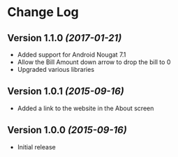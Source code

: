# Change Log

## Version 1.1.0 *(2017-01-21)*

* Added support for Android Nougat 7.1
* Allow the Bill Amount down arrow to drop the bill to 0
* Upgraded various libraries

## Version 1.0.1 *(2015-09-16)*

* Added a link to the website in the About screen

## Version 1.0.0 *(2015-09-16)*

* Initial release
